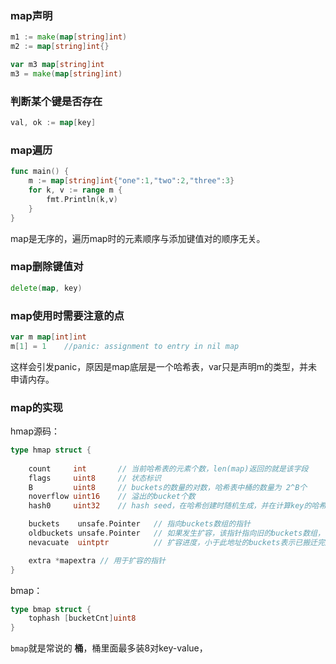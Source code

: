 ### map声明

```go
m1 := make(map[string]int)
m2 := map[string]int{}

var m3 map[string]int
m3 = make(map[string]int)
```

### 判断某个键是否存在
```go
val, ok := map[key]
```

### map遍历
```go
func main() {
	m := map[string]int{"one":1,"two":2,"three":3}
	for k, v := range m {
	    fmt.Println(k,v)	
    }
}
```
map是无序的，遍历map时的元素顺序与添加键值对的顺序无关。

### map删除键值对
```go
delete(map, key)
```

### map使用时需要注意的点

```go
var m map[int]int
m[1] = 1    //panic: assignment to entry in nil map
```
这样会引发panic，原因是map底层是一个哈希表，var只是声明m的类型，并未申请内存。


### map的实现

hmap源码：
```go
type hmap struct {
	
	count     int       // 当前哈希表的元素个数，len(map)返回的就是该字段 
	flags     uint8     // 状态标识
	B         uint8     // buckets的数量的对数，哈希表中桶的数量为 2^B个
	noverflow uint16    // 溢出的bucket个数
	hash0     uint32    // hash seed，在哈希创建时随机生成，并在计算key的哈希的时候传入哈希函数，提高哈希函数的随机性

	buckets    unsafe.Pointer   // 指向buckets数组的指针
	oldbuckets unsafe.Pointer   // 如果发生扩容，该指针指向旧的buckets数组，旧的buckets数组时新的buckets数组大小的 1/2，非扩容状态下为nil
	nevacuate  uintptr          // 扩容进度，小于此地址的buckets表示已搬迁完成

	extra *mapextra // 用于扩容的指针
}
```
bmap：
```go
type bmap struct {
	tophash [bucketCnt]uint8
}
```
`bmap`就是常说的 **桶**，桶里面最多装8对key-value，